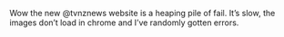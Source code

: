 <!--
id: 1418131299
link: http://kevinisom.info/post/1418131299/wow-the-new-tvnznews-website-is-a-heaping-pile-of
slug: wow-the-new-tvnznews-website-is-a-heaping-pile-of
date: Thu Oct 28 2010 11:32:57 GMT+1300 (NZDT)
raw: {"blog_name":"kevinisom","id":1418131299,"post_url":"http://kevinisom.info/post/1418131299/wow-the-new-tvnznews-website-is-a-heaping-pile-of","slug":"wow-the-new-tvnznews-website-is-a-heaping-pile-of","type":"text","date":"2010-10-27 22:32:57 GMT","timestamp":1288218777,"state":"published","format":"html","reblog_key":"V4OLdzG0","tags":[],"short_url":"http://tmblr.co/Zw68Yy1KXlTZ","highlighted":[],"feed_item":"http://twitter.com/kev_nz/statuses/28867844590","from_feed_id":"650289","note_count":0,"title":null,"body":"<p>Wow the new @tvnznews website is a heaping pile of fail. It&#8217;s slow, the images don&#8217;t load in chrome and I&#8217;ve randomly gotten errors.</p>"}
publish: 2010-10-028
tags: 
title: null
-->


Wow the new @tvnznews website is a heaping pile of fail. It’s slow, the
images don’t load in chrome and I’ve randomly gotten errors.


